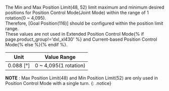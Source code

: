 The Min and Max Position Limit(48, 52) limit maximum and minimum desired positions for Position Control Mode(Joint Mode) within the range of 1 rotation(0 ~ 4,095).  
Therefore, [Goal Position(116)] should be configured within the position limit range.  
These values are not used in Extended Position Control Mode{% if page.product_group!='dxl_xl430' %} and Current-based Position Control Mode{% else %}{% endif %}.

|     Unit      |      Value Range      |
|:-------------:|:---------------------:|
| 0.088 [&deg;] | 0 ~ 4,095(1 rotation) |

**NOTE** : Max Position Limit(48) and Min Position Limit(52) are only used in Position Control Mode with a single turn.
{: .notice}
